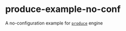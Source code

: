 # produce-example-no-conf
A no-configuration example for [`produce`](https://github.com/etabits/node-produce) engine
